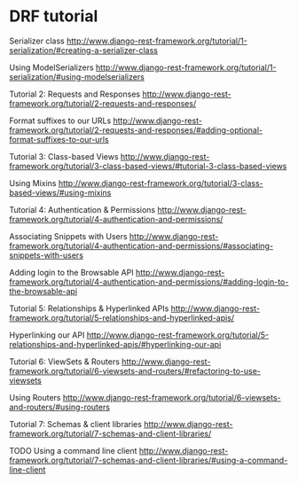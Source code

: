 # DRF tutorial

Serializer class
http://www.django-rest-framework.org/tutorial/1-serialization/#creating-a-serializer-class

Using ModelSerializers
http://www.django-rest-framework.org/tutorial/1-serialization/#using-modelserializers

Tutorial 2: Requests and Responses
http://www.django-rest-framework.org/tutorial/2-requests-and-responses/

Format suffixes to our URLs
http://www.django-rest-framework.org/tutorial/2-requests-and-responses/#adding-optional-format-suffixes-to-our-urls

Tutorial 3: Class-based Views
http://www.django-rest-framework.org/tutorial/3-class-based-views/#tutorial-3-class-based-views

Using Mixins
http://www.django-rest-framework.org/tutorial/3-class-based-views/#using-mixins

Tutorial 4: Authentication & Permissions
http://www.django-rest-framework.org/tutorial/4-authentication-and-permissions/

Associating Snippets with Users
http://www.django-rest-framework.org/tutorial/4-authentication-and-permissions/#associating-snippets-with-users

Adding login to the Browsable API
http://www.django-rest-framework.org/tutorial/4-authentication-and-permissions/#adding-login-to-the-browsable-api

Tutorial 5: Relationships & Hyperlinked APIs
http://www.django-rest-framework.org/tutorial/5-relationships-and-hyperlinked-apis/

Hyperlinking our API 
http://www.django-rest-framework.org/tutorial/5-relationships-and-hyperlinked-apis/#hyperlinking-our-api

Tutorial 6: ViewSets & Routers
http://www.django-rest-framework.org/tutorial/6-viewsets-and-routers/#refactoring-to-use-viewsets

Using Routers
http://www.django-rest-framework.org/tutorial/6-viewsets-and-routers/#using-routers

Tutorial 7: Schemas & client libraries
http://www.django-rest-framework.org/tutorial/7-schemas-and-client-libraries/

TODO Using a command line client
http://www.django-rest-framework.org/tutorial/7-schemas-and-client-libraries/#using-a-command-line-client